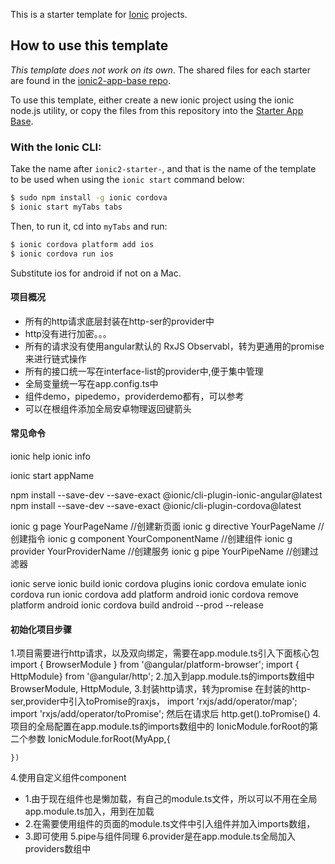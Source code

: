 This is a starter template for [Ionic](http://ionicframework.com/docs/) projects.

## How to use this template

*This template does not work on its own*. The shared files for each starter are found in the [ionic2-app-base repo](https://github.com/ionic-team/ionic2-app-base).

To use this template, either create a new ionic project using the ionic node.js utility, or copy the files from this repository into the [Starter App Base](https://github.com/ionic-team/ionic2-app-base).

### With the Ionic CLI:

Take the name after `ionic2-starter-`, and that is the name of the template to be used when using the `ionic start` command below:

```bash
$ sudo npm install -g ionic cordova
$ ionic start myTabs tabs
```

Then, to run it, cd into `myTabs` and run:

```bash
$ ionic cordova platform add ios
$ ionic cordova run ios
```

Substitute ios for android if not on a Mac.

#### 项目概况
- 所有的http请求底层封装在http-ser的provider中
- http没有进行加密。。。
- 所有的请求没有使用angular默认的 RxJS Observabl，转为更通用的promise来进行链式操作
- 所有的接口统一写在interface-list的provider中,便于集中管理
- 全局变量统一写在app.config.ts中
- 组件demo，pipedemo，providerdemo都有，可以参考
- 可以在根组件添加全局安卓物理返回键箭头


#### 常见命令
ionic help <command>
ionic info

ionic start appName

npm install --save-dev --save-exact @ionic/cli-plugin-ionic-angular@latest
npm install --save-dev --save-exact @ionic/cli-plugin-cordova@latest

ionic g page YourPageName //创建新页面
ionic g directive YourPageName //创建指令
ionic g component YourComponentName //创建组件
ionic g provider YourProviderName //创建服务
ionic g pipe YourPipeName //创建过滤器

ionic serve
ionic build
ionic cordova plugins <action> <platform>
ionic cordova emulate <platform>
ionic cordova run <platform>
ionic cordova add platform android
ionic cordova remove platform android
ionic cordova build android --prod --release

#### 初始化项目步骤
1.项目需要进行http请求，以及双向绑定，需要在app.module.ts引入下面核心包
  import { BrowserModule } from '@angular/platform-browser';
  import { HttpModule} from '@angular/http';
2.加入到app.module.ts的imports数组中
      BrowserModule,
      HttpModule,
3.封装http请求，转为promise
  在封装的http-ser,provider中引入toPromise的raxjs，
  import 'rxjs/add/operator/map';
  import 'rxjs/add/operator/toPromise';
  然后在请求后
  http.get().toPromise()
4.项目的全局配置在app.module.ts的imports数组中的 IonicModule.forRoot的第二个参数
    IonicModule.forRoot(MyApp,{
      
    })
4.使用自定义组件component
  - 1.由于现在组件也是懒加载，有自己的module.ts文件，所以可以不用在全局app.module.ts加入，用到在加载
  - 2.在需要使用组件的页面的module.ts文件中引入组件并加入imports数组，
  - 3.即可使用
5.pipe与组件同理
6.provider是在app.module.ts全局加入providers数组中

  
  
  
  
  
